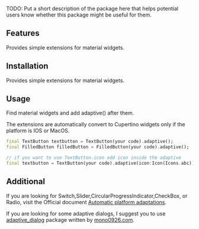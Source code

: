 <!--
This README describes the package. If you publish this package to pub.dev,
this README's contents appear on the landing page for your package.

For information about how to write a good package README, see the guide for
[writing package pages](https://dart.dev/guides/libraries/writing-package-pages).

For general information about developing packages, see the Dart guide for
[creating packages](https://dart.dev/guides/libraries/create-library-packages)
and the Flutter guide for
[developing packages and plugins](https://flutter.dev/developing-packages).
-->

TODO: Put a short description of the package here that helps potential users
know whether this package might be useful for them.

## Features

Provides simple extensions for material widgets.

## Installation

Provides simple extensions for material widgets.

## Usage

Find material widgets and add adaptive() after them.

The extensions are automatically convert to Cupertino widgets only if the platform is IOS or MacOS.

```dart
final TextButton textbutton = TextButton(your code).adaptive();
final FilledButton filledButton = FilledButton(your code).adaptive();

// if you want to use TextButton.icon add icon inside the adaptive
final textbutton = TextButton(your code).adaptive(icon:Icon(Icons.abc));
```

## Additional

If you are looking for Switch,Slider,CircularProgressIndicator,CheckBox, or Radio, visit the Official document [Automatic platform adaptations](https://docs.flutter.dev/platform-integration/platform-adaptations).

If you are looking for some adaptive dialogs, I suggest you to use [adaptive_dialog](https://pub.dev/packages/adaptive_dialog) package written by [mono0926.com](https://pub.dev/publishers/mono0926.com/packages).
